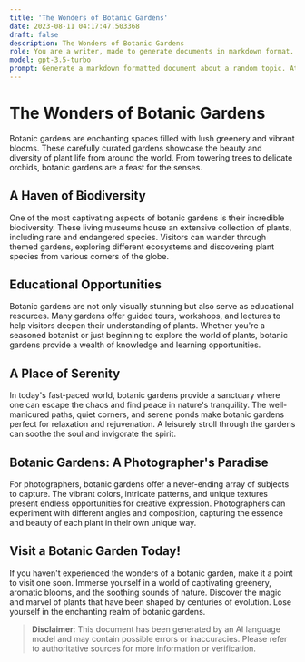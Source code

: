```yaml
---
title: 'The Wonders of Botanic Gardens'
date: 2023-08-11 04:17:47.503368
draft: false
description: The Wonders of Botanic Gardens
role: You are a writer, made to generate documents in markdown format. It is very important that all of the documents you generate are in valid markdown format.
model: gpt-3.5-turbo
prompt: Generate a markdown formatted document about a random topic. At the bottom, include a disclaimer explaining that the document was generated by you. The first line of the document should be the title. Make sure that the entire document is in proper markdown format, using a mix of various tags to make the document visually appealing.
---
```


# The Wonders of Botanic Gardens

Botanic gardens are enchanting spaces filled with lush greenery and vibrant blooms. These carefully curated gardens showcase the beauty and diversity of plant life from around the world. From towering trees to delicate orchids, botanic gardens are a feast for the senses.

## **A Haven of Biodiversity**

One of the most captivating aspects of botanic gardens is their incredible biodiversity. These living museums house an extensive collection of plants, including rare and endangered species. Visitors can wander through themed gardens, exploring different ecosystems and discovering plant species from various corners of the globe.

## **Educational Opportunities**

Botanic gardens are not only visually stunning but also serve as educational resources. Many gardens offer guided tours, workshops, and lectures to help visitors deepen their understanding of plants. Whether you're a seasoned botanist or just beginning to explore the world of plants, botanic gardens provide a wealth of knowledge and learning opportunities.

## **A Place of Serenity**

In today's fast-paced world, botanic gardens provide a sanctuary where one can escape the chaos and find peace in nature's tranquility. The well-manicured paths, quiet corners, and serene ponds make botanic gardens perfect for relaxation and rejuvenation. A leisurely stroll through the gardens can soothe the soul and invigorate the spirit.

## **Botanic Gardens: A Photographer's Paradise**

For photographers, botanic gardens offer a never-ending array of subjects to capture. The vibrant colors, intricate patterns, and unique textures present endless opportunities for creative expression. Photographers can experiment with different angles and composition, capturing the essence and beauty of each plant in their own unique way.

## **Visit a Botanic Garden Today!**

If you haven't experienced the wonders of a botanic garden, make it a point to visit one soon. Immerse yourself in a world of captivating greenery, aromatic blooms, and the soothing sounds of nature. Discover the magic and marvel of plants that have been shaped by centuries of evolution. Lose yourself in the enchanting realm of botanic gardens.

>**Disclaimer**: This document has been generated by an AI language model and may contain possible errors or inaccuracies. Please refer to authoritative sources for more information or verification.